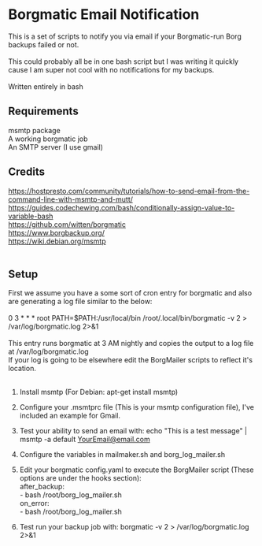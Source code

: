 # Borgmatic Email Notification
This is a set of scripts to notify you via email if your Borgmatic-run Borg backups failed or not.
<br><br>
This could probably all be in one bash script but I was writing it quickly cause I am super not cool with no notifications for my backups.
<br><br>
Written entirely in bash
<br>

## Requirements
msmtp package<br>
A working borgmatic job<br>
An SMTP server (I use gmail)<br>

## Credits
https://hostpresto.com/community/tutorials/how-to-send-email-from-the-command-line-with-msmtp-and-mutt/<br>
https://guides.codechewing.com/bash/conditionally-assign-value-to-variable-bash<br>
https://github.com/witten/borgmatic<br>
https://www.borgbackup.org/<br>
https://wiki.debian.org/msmtp<br><br>

## Setup
First we assume you have a some sort of cron entry for borgmatic and also are generating a log file similar to the below:<br>
<br>
0 3 * * * root PATH=$PATH:/usr/local/bin /root/.local/bin/borgmatic -v 2 > /var/log/borgmatic.log 2>&1<br><br>
This entry runs borgmatic at 3 AM nightly and copies the output to a log file at /var/log/borgmatic.log<br>
If your log is going to be elsewhere edit the BorgMailer scripts to reflect it's location.<br><br>
1) Install msmtp (For Debian: apt-get install msmtp)<br>
2) Configure your .msmtprc file (This is your msmtp configuration file), I've included an example for Gmail.<br>
3) Test your ability to send an email with: echo "This is a test message" | msmtp -a default YourEmail@email.com<br>
4) Configure the variables in mailmaker.sh and borg_log_mailer.sh
5) Edit your borgmatic config.yaml to execute the BorgMailer script (These options are under the hooks section):<br>
    after_backup:<br>
         - bash /root/borg_log_mailer.sh<br>
    on_error:<br>
         - bash /root/borg_log_mailer.sh<br>

6) Test run your backup job with: borgmatic -v 2 > /var/log/borgmatic.log 2>&1

